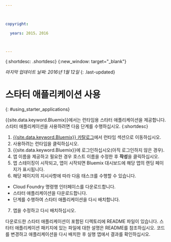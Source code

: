 ```yaml
---

 

copyright:

  years: 2015，2016

 

---
```


{:shortdesc: .shortdesc}
{:new_window: target="_blank"}

*마지막 업데이트 날짜: 2016년 1월 12일*
{: .last-updated}

# 스타터 애플리케이션 사용
{: #using_starter_applications}

{{site.data.keyword.Bluemix}}에서는 런타임용 스타터 애플리케이션을 제공합니다.
스타터 애플리케이션을 사용하려면 다음 단계를 수행하십시오.
{:shortdesc}

1. [{{site.data.keyword.Bluemix}} 카탈로그](https://console.{DomainName}/catalog/)에서
런타임 섹션으로 이동하십시오.
2. 사용하려는 런타임을 클릭하십시오.
3. {{site.data.keyword.Bluemix}}에 로그인하십시오(아직 로그인하지 않은 경우).
4. 앱 이름을 제공하고 필요한 경우 호스트 이름을 수정한 후 **작성**을 클릭하십시오.
5. 앱 스테이징이 시작되고, 앱이 시작되면 Bluemix 대시보드에 해당 앱의 랜딩 페이지가 표시됩니다.
6. 해당 페이지의 지시사항에 따라 다음 태스크를 수행할 수 있습니다.
  * Cloud Foundry 명령행 인터페이스를 다운로드합니다.
  * 스타터 애플리케이션을 다운로드합니다.
  * 단계를 수행하여 스타터 애플리케이션을 다시 배치합니다.
7. 앱을 수정하고 다시 배치하십시오.

다운로드한 스타터 애플리케이션이 포함된 디렉토리에 README 파일이 있습니다. 스타터 애플리케이션 패키지에 있는 파일에 대한 설명은 README를 참조하십시오. 코드를 변경하고 애플리케이션을 다시 배치한 후 실행 앱에서 결과를 확인하십시오.  
